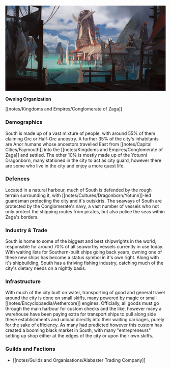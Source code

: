 ![](notes/assets/south.jpg "South.jpg")


**Owning Organization**

[[notes/Kingdoms and Empires/Conglomerate of Zaga]]

### Demographics

South is made up of a vast mixture of people, with around 55% of them claiming Orc or Half-Orc ancestry. A further 35% of the city's inhabitants are Anor humans whose ancestors travelled East from [[notes/Capital Cities/Faymouth]] into the [[notes/Kingdoms and Empires/Conglomerate of Zaga]] and settled. The other 10% is mostly made up of the Yotunni Dragonborn, many stationed in the city to act as city guard, however there are some who live in the city and enjoy a more quest life.

### Defences

Located in a natural harbour, much of South is defended by the rough terrain surrounding it, with [[notes/Cultures/Dragonborn/Yotunn]]-led guardsman protecting the city and it's outskirts. The seaways of South are protected by the Conglomerate's navy, a vast number of vessels who not only protect the shipping routes from pirates, but also police the seas within Zaga's borders.

### Industry & Trade

South is home to some of the biggest and best shipwrights in the world, responsible for around 70% of all seaworthy vessels currently in use today. With waiting lists for Southern-built ships going back years, owning one of these new ships has become a status symbol in it's own right. Along with it's shipbuilding, South has a thriving fishing industry, catching much of the city's dietary needs on a nightly basis.

### Infrastructure

With much of the city built on water, transporting of good and general travel around the city is done on small skiffs, many powered by magic or small [[notes/Encyclopaedia/Aethercore]] engines. Officially, all goods must go through the main harbour for custom checks and the like, however many a warehouse have been paying extra for transport ships to pull along side these establishments and unload directly into their waiting carriages, purely for the sake of efficiency. As many had predicted however this custom has created a booming black market in South, with many "entrepreneurs" setting up shop either at the edges of the city or upon their own skiffs.

### Guilds and Factions

*   [[notes/Guilds and Organisations/Alabaster Trading Company]]

